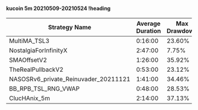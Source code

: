 #### kucoin 5m 20210509-20210524 !heading
| Strategy Name                        | Average Duration | Max Drawdown | Profit Mean | Profit Sum | Profit Total | Trade Count | Win Rate |
| ------------------------------------ | ---------------- | ------------ | ----------- | ---------- | ------------ | ----------- | -------- |
| MultiMA_TSL3                         | 0:16:00          | 23.60%       | 51.88%      | 17795.00%  | 3993.00%     | 343         | 65.89%   |
| NostalgiaForInfinityX                | 2:47:00          | 7.75%        | 288.89%     | 38711.00%  | 5877.00%     | 134         | 97.76%   |
| SMAOffsetV2                          | 1:26:00          | 35.92%       | 51.03%      | 20054.00%  | 2805.00%     | 393         | 59.80%   |
| TheRealPullbackV2                    | 0:53:00          | 23.12%       | 16.95%      | 5239.00%   | 564.00%      | 309         | 38.51%   |
| NASOSRv6_private_Reinuvader_20211121 | 1:41:00          | 34.46%       | 121.95%     | 39267.00%  | 8898.00%     | 322         | 82.92%   |
| BB_RPB_TSL_RNG_VWAP                  | 0:48:00          | 28.53%       | 153.41%     | 70877.00%  | 27890.00%    | 462         | 81.82%   |
| ClucHAnix_5m                         | 2:14:00          | 37.13%       | 48.53%      | 18440.00%  | 3100.00%     | 380         | 80.79%   |